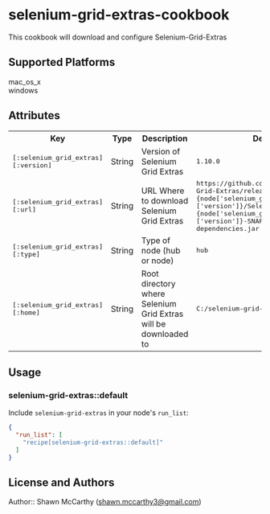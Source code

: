 # selenium-grid-extras-cookbook

This cookbook will download and configure Selenium-Grid-Extras

## Supported Platforms

mac_os_x<br>
windows

## Attributes

<table>
  <tr>
    <th>Key</th>
    <th>Type</th>
    <th>Description</th>
    <th>Default</th>
  </tr>
  <tr>
    <td><tt>[:selenium_grid_extras][:version]</tt></td>
    <td>String</td>
    <td>Version of Selenium Grid Extras</td>
    <td><tt>1.10.0</tt></td>
  </tr>
  <tr>
    <td><tt>[:selenium_grid_extras][:url]</tt></td>
    <td>String</td>
    <td>URL Where to download Selenium Grid Extras</td>
    <td><tt>https://github.com/groupon/Selenium-Grid-Extras/releases/download/#{node['selenium_grid_extras']['version']}/SeleniumGridExtras-#{node['selenium_grid_extras']['version']}-SNAPSHOT-jar-with-dependencies.jar</tt></td>
  </tr>
  <tr>
    <td><tt>[:selenium_grid_extras][:type]</tt></td>
    <td>String</td>
    <td>Type of node (hub or node)</td>
    <td><tt>hub</tt></td>
  </tr>
  <tr>
    <td><tt>[:selenium_grid_extras][:home]</tt></td>
    <td>String</td>
    <td>Root directory where Selenium Grid Extras will be downloaded to</td>
    <td><tt>C:/selenium-grid-extras</tt></td>
  </tr>
</table>

## Usage

### selenium-grid-extras::default

Include `selenium-grid-extras` in your node's `run_list`:

```json
{
  "run_list": [
    "recipe[selenium-grid-extras::default]"
  ]
}
```

## License and Authors

Author:: Shawn McCarthy (shawn.mccarthy3@gmail.com)
